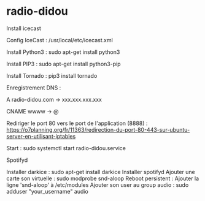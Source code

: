 # radio-didou

Install icecast

Config IceCast : /usr/local/etc/icecast.xml


Install Python3 : sudo apt-get install python3

Install PIP3 : sudo apt-get install python3-pip

Install Tornado : pip3 install tornado

Enregistrement DNS :

A radio-didou.com -> xxx.xxx.xxx.xxx

CNAME wwww -> @


Rediriger le port 80 vers le port de l'application (8888) : https://o7planning.org/fr/11363/redirection-du-port-80-443-sur-ubuntu-server-en-utilisant-iptables

Start : sudo systemctl start radio-didou.service


Spotifyd

Installer darkice : sudo apt-get install darkice
Installer spotifyd
Ajouter une carte son virtuelle : sudo modprobe snd-aloop
Reboot persistent : Ajouter la ligne 'snd-aloop' à /etc/modules
Ajouter son user au group audio : sudo adduser "your_username" audio





